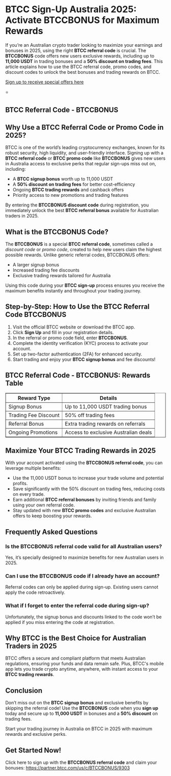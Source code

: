 
<h1>BTCC Sign-Up Australia 2025: Activate BTCCBONUS for Maximum Rewards</h1>
<p>If you’re an Australian crypto trader looking to maximize your earnings and bonuses in 2025, using the right <strong>BTCC referral code</strong> is crucial. The <strong>BTCCBONUS</strong> code offers new users exclusive rewards, including up to <strong>11,000 USDT</strong> in trading bonuses and a <strong>50% discount on trading fees</strong>. This article explains how to use the BTCC referral code, promo codes, and discount codes to unlock the best bonuses and trading rewards on BTCC.</p>
<p><a href="https://partner.btcc.com/us/c/BTCCBONUS/9303" target="_blank">Sign up to receive special offers here</a></p

<img src="https://images.mirror-media.xyz/publication-images/Poz8BlB9BgSoA-3eFI7xG.png?height=500&amp;width=1000" decoding="async" data-nimg="fill" class="css-xah9so" style="position: absolute; inset: 0px; box-sizing: border-box; padding: 0px; border: none; margin: auto; display: block; width: 0px; height: 0px; min-width: 100%; max-width: 100%; min-height: 100%; max-height: 100%;">⭐ 
<h2>BTCC Referral Code - BTCCBONUS</h2>
<h2>Why Use a BTCC Referral Code or Promo Code in 2025?</h2>
<p>BTCC is one of the world’s leading cryptocurrency exchanges, known for its robust security, high liquidity, and user-friendly interface. Signing up with a <strong>BTCC referral code</strong> or <strong>BTCC promo code</strong> like <strong>BTCCBONUS</strong> gives new users in Australia access to exclusive perks that regular sign-ups miss out on, including:</p>
<ul>
<li>A <strong>BTCC signup bonus</strong> worth up to 11,000 USDT</li>
<li>A <strong>50% discount on trading fees</strong> for better cost-efficiency</li>
<li>Ongoing <strong>BTCC trading rewards</strong> and cashback offers</li>
<li>Priority access to new promotions and trading features</li>
</ul>
<p>By entering the <strong>BTCCBONUS discount code</strong> during registration, you immediately unlock the best <strong>BTCC referral bonus</strong> available for Australian traders in 2025.</p>
<h2>What is the BTCCBONUS Code?</h2>
<p>The <strong>BTCCBONUS</strong> is a special <strong>BTCC referral code</strong>, sometimes called a <em>discount code</em> or <em>promo code</em>, created to help new users claim the highest possible rewards. Unlike generic referral codes, BTCCBONUS offers:</p>
<ul>
<li>A larger signup bonus</li>
<li>Increased trading fee discounts</li>
<li>Exclusive trading rewards tailored for Australia</li>
</ul>
<p>Using this code during your <strong>BTCC sign-up</strong> process ensures you receive the maximum benefits instantly and throughout your trading journey.</p>
<h2>Step-by-Step: How to Use the BTCC Referral Code BTCCBONUS</h2>
<ol>
<li>Visit the official BTCC website or download the BTCC app.</li>
<li>Click <strong>Sign Up</strong> and fill in your registration details.</li>
<li>In the referral or promo code field, enter <strong>BTCCBONUS</strong>.</li>
<li>Complete the identity verification (KYC) process to activate your account.</li>
<li>Set up two-factor authentication (2FA) for enhanced security.</li>
<li>Start trading and enjoy your <strong>BTCC signup bonus</strong> and fee discounts!</li>
</ol>
<h2>BTCC Referral Code - BTCCBONUS: Rewards Table</h2>
<table border="1" cellpadding="8" cellspacing="0">
<thead>
<tr>
<th>Reward Type</th>
<th>Details</th>
</tr>
</thead>
<tbody>
<tr>
<td>Signup Bonus</td>
<td>Up to 11,000 USDT trading bonus</td>
</tr>
<tr>
<td>Trading Fee Discount</td>
<td>50% off trading fees</td>
</tr>
<tr>
<td>Referral Bonus</td>
<td>Extra trading rewards on referrals</td>
</tr>
<tr>
<td>Ongoing Promotions</td>
<td>Access to exclusive Australian deals</td>
</tr>
</tbody>
</table>
<h2>Maximize Your BTCC Trading Rewards in 2025</h2>
<p>With your account activated using the <strong>BTCCBONUS referral code</strong>, you can leverage multiple benefits:</p>
<ul>
<li>Use the 11,000 USDT bonus to increase your trade volume and potential profits.</li>
<li>Save significantly with the 50% discount on trading fees, reducing costs on every trade.</li>
<li>Earn additional <strong>BTCC referral bonuses</strong> by inviting friends and family using your own referral code.</li>
<li>Stay updated with new <strong>BTCC promo codes</strong> and exclusive Australian offers to keep boosting your rewards.</li>
</ul>
<h2>Frequently Asked Questions</h2>
<h3>Is the BTCCBONUS referral code valid for all Australian users?</h3>
<p>Yes, it’s specially designed to maximize benefits for new Australian users in 2025.</p>
<h3>Can I use the BTCCBONUS code if I already have an account?</h3>
<p>Referral codes can only be applied during sign-up. Existing users cannot apply the code retroactively.</p>
<h3>What if I forget to enter the referral code during sign-up?</h3>
<p>Unfortunately, the signup bonus and discounts linked to the code won’t be applied if you miss entering the code at registration.</p>
<h2>Why BTCC is the Best Choice for Australian Traders in 2025</h2>
<p>BTCC offers a secure and compliant platform that meets Australian regulations, ensuring your funds and data remain safe. Plus, BTCC's mobile app lets you trade crypto anytime, anywhere, with instant access to your <strong>BTCC trading rewards</strong>.</p>
<h2>Conclusion</h2>
<p>Don’t miss out on the <strong>BTCC signup bonus</strong> and exclusive benefits by skipping the referral code! Use the <strong>BTCCBONUS</strong> code when you <strong>sign up</strong> today and secure up to <strong>11,000 USDT</strong> in bonuses and a <strong>50% discount</strong> on trading fees.</p>
<p>Start your trading journey in Australia on BTCC in 2025 with maximum rewards and exclusive perks.</p>
<h2>Get Started Now!</h2>
<p>Click here to sign up with the <strong>BTCCBONUS referral code</strong> and claim your bonuses:  
<a href="https://partner.btcc.com/us/c/BTCCBONUS/9303" target="_blank" rel="noopener noreferrer">https://partner.btcc.com/us/c/BTCCBONUS/9303</a>
</p>
</body>
</html>
